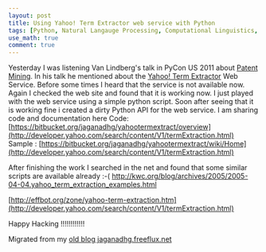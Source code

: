 ```yaml
---
layout: post
title: Using Yahoo! Term Extractor web service with Python
tags: [Python, Natural Langauge Processing, Computational Linguistics, AI, FOSS]
use_math: true
comment: true
---
```

Yesterday I was listening Van Lindberg's talk in PyCon US 2011 about [Patent Mining](http://us.pycon.org/2011/schedule/presentations/169/). In his talk he mentioned about the [Yahoo! Term Extractor](http://developer.yahoo.com/search/content/V1/termExtraction.html) Web Service. Before some times I heard that the service is not available now. Again I checked the web site and found that it is working now. I just played with the web service using a simple python script. Soon after seeing that it is working fine i created a dirty Python API for the web service. I am sharing code and documentation here
Code: [https://bitbucket.org/jaganadhg/yahootermextract/overview](http://developer.yahoo.com/search/content/V1/termExtraction.html)
Sample : [https://bitbucket.org/jaganadhg/yahootermextract/wiki/Home](http://developer.yahoo.com/search/content/V1/termExtraction.html)

After finishing the work I searched in the net and found that some similar scripts are available already :-(
 http://kwc.org/blog/archives/2005/2005-04-04.yahoo_term_extraction_examples.html

[http://effbot.org/zone/yahoo-term-extraction.htm](http://developer.yahoo.com/search/content/V1/termExtraction.html)

Happy Hacking !!!!!!!!!!!!


Migrated from my [old blog jaganadhg.freeflux.net](https://web.archive.org/web/20160323193721/http://jaganadhg.freeflux.net/blog)

